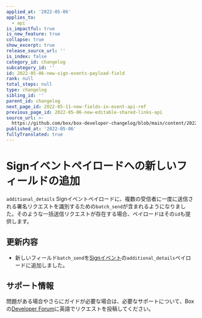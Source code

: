 ```yaml
---
applied_at: '2022-05-06'
applies_to:
  - api
is_impactful: true
is_new_feature: true
collapse: true
show_excerpt: true
release_source_url: ''
is_index: false
category_id: changelog
subcategory_id: ''
id: 2022-05-06-new-sign-events-payload-field
rank: null
total_steps: null
type: changelog
sibling_id: ''
parent_id: changelog
next_page_id: 2022-05-11-new-fields-in-event-api-ref
previous_page_id: 2022-05-06-new-editable-shared-links-api
source_url: >-
  https://github.com/box/box-developer-changelog/blob/main/content/2022/05-06-new-sign-events-payload-field.md
published_at: '2022-05-06'
fullyTranslated: true
---
```

# Signイベントペイロードへの新しいフィールドの追加

`additional_details` Signイベントペイロードに、複数の受信者に一度に送信される署名リクエストを識別するための`batch_send`が含まれるようになりました。そのような一括送信リクエストが存在する場合、ペイロードはその`id`も提供します。

<!-- more -->

## 更新内容

* 新しいフィールド`batch_send`を[Signイベント][2]の`additional_details`ペイロードに追加しました。

## サポート情報

問題がある場合やさらにガイドが必要な場合は、必要なサポートについて、Boxの[Developer Forum][1]に英語でリクエストを投稿してください。

[1]: https://support.box.com/hc/en-us/community/topics/360001932973-Platform-and-Developer-Forum

[2]: g://events/event-triggers/sign-events
